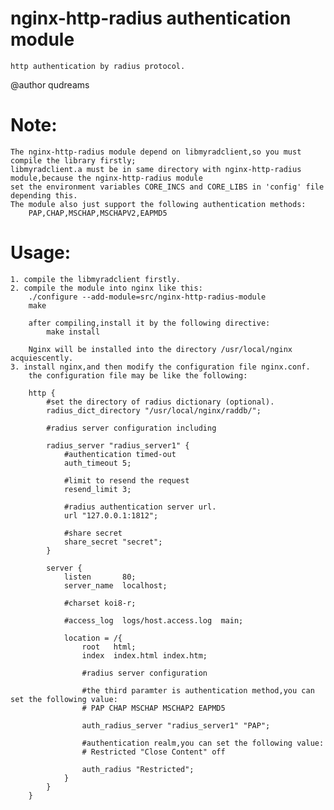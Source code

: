 # nginx-http-radius authentication module
    http authentication by radius protocol.

@author qudreams

# Note:
    The nginx-http-radius module depend on libmyradclient,so you must compile the library firstly;
    libmyradclient.a must be in same directory with nginx-http-radius module,because the nginx-http-radius module
    set the environment variables CORE_INCS and CORE_LIBS in 'config' file depending this.
    The module also just support the following authentication methods:
        PAP,CHAP,MSCHAP,MSCHAPV2,EAPMD5
# Usage:
    1. compile the libmyradclient firstly.
    2. compile the module into nginx like this:
        ./configure --add-module=src/nginx-http-radius-module
        make

        after compiling,install it by the following directive:
            make install

        Nginx will be installed into the directory /usr/local/nginx acquiescently.
    3. install nginx,and then modify the configuration file nginx.conf.
        the configuration file may be like the following:

        http {
            #set the directory of radius dictionary (optional).
            radius_dict_directory "/usr/local/nginx/raddb/";

            #radius server configuration including

            radius_server "radius_server1" {
                #authentication timed-out
                auth_timeout 5;

                #limit to resend the request
                resend_limit 3;

                #radius authentication server url.
                url "127.0.0.1:1812";

                #share secret
                share_secret "secret";
            }

            server {
                listen       80;
                server_name  localhost;

                #charset koi8-r;

                #access_log  logs/host.access.log  main;

                location = /{
                    root   html;
                    index  index.html index.htm;

                    #radius server configuration

                    #the third paramter is authentication method,you can set the following value:
                    # PAP CHAP MSCHAP MSCHAP2 EAPMD5

                    auth_radius_server "radius_server1" "PAP";

                    #authentication realm,you can set the following value:
                    # Restricted "Close Content" off

                    auth_radius "Restricted";
                }
            }
        }
